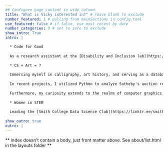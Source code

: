 ```yaml
---
## Configure page content in wide column
title: "What is Vicky interested in?" # leave blank to exclude
number_featured: 1 # pulling from mainSections in config.toml
use_featured: false # if false, use most recent by date
number_categories: 3 # set to zero to exclude
show_intro: True
intro: |

  * Code for Good
  
  As a research assistant at the [Disability and Inclusion lab](https://scao53.github.io/), I focused on analyzing environmental barriers for disabled employees across industries. Our team attended the ASA [Women in Statistical and Data Science Conference](https://ww2.amstat.org/meetings/wsds/2023/conferenceinfo.cfm) 2023 in Seattle. Additionally, I leveraged technology by creating a PostgreSQL dashboard to monitor garbage delivery to 40k+ households, contributing to the improvement of [Ningbo City](https://en.wikipedia.org/wiki/Ningbo)'s garbage sorting system. At [Crib LLC](https://linktr.ee/crib.subleasing), I collaborated closely with the startup core team on tech solutions to enhance the accessibility and affordability of housing resources in NYC. Whether analyzing data or developing applications, my greatest satisfaction lies in leveraging technology for tangible positive impact, contributing to making the world a better place.
  
  * CS + Art = ?
  
  Immersing myself in calligraphy, art history, and serving as a database intern at the [SCMA](https://scma.smith.edu/) has profoundly shaped my life and aspirations. Art, being a profound reflection of its respective era, encapsulates the essence of culture, education, and aesthetic appreciation, fueling my desire to utilize machine learning as a tool for investigating the connections, evolution, and migrations of artwork across different periods, as well as applying database skills to enhance artwork archiving in institutions. 
 
  In recent projects, I utilized Python to analyze Sotheby's auction records of artworks and automated the process of archiving SCMA invoice documents into the Mimsy database. 
  
  Furthermore, my curiosity extends to the realms of computer graphics, where I aim to explore the intersection of technology and artistic expression.
  
  * Women in STEM
  
  Leading the [Smith College Data Science Club](https://linktr.ee/smithiesinsds) as president, my commitment is to enhance our campus with additional resources and cultivate an inclusive and friendly environment for girls. Through the initiation of the podcast '[SibTalk - Data Science Journey](https://open.spotify.com/show/1XNRFeVs3gOGnfzRT1c51T?si=c6bfaaf74a8943e5&nd=1)', with episodes available on Spotify, I lead the club in interviewing accomplished alumni. This initiative allows aspiring data enthusiasts to learn from their experiences, empowering them wherever and whenever they may be. Additionally, I have recently founded and prepared the [Girls Who Code](https://girlswhocode.com/) college loop at Smith, which will be officially launched in Spring 2024.
  
show_outro: true
outro: |
---
```


** index doesn't contain a body, just front matter above.
See about/list.html in the layouts folder **
